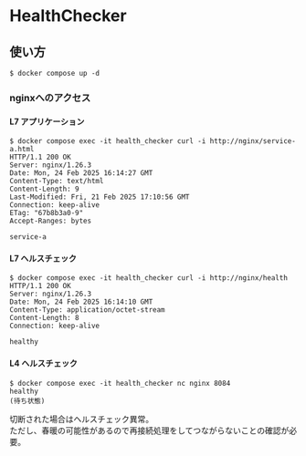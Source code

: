 # HealthChecker

## 使い方

```console
$ docker compose up -d
```

### nginxへのアクセス

#### L7 アプリケーション

```console
$ docker compose exec -it health_checker curl -i http://nginx/service-a.html
HTTP/1.1 200 OK
Server: nginx/1.26.3
Date: Mon, 24 Feb 2025 16:14:27 GMT
Content-Type: text/html
Content-Length: 9
Last-Modified: Fri, 21 Feb 2025 17:10:56 GMT
Connection: keep-alive
ETag: "67b8b3a0-9"
Accept-Ranges: bytes

service-a
```

#### L7 ヘルスチェック

```console
$ docker compose exec -it health_checker curl -i http://nginx/health
HTTP/1.1 200 OK
Server: nginx/1.26.3
Date: Mon, 24 Feb 2025 16:14:10 GMT
Content-Type: application/octet-stream
Content-Length: 8
Connection: keep-alive

healthy
```

#### L4 ヘルスチェック

```console
$ docker compose exec -it health_checker nc nginx 8084
healthy
(待ち状態)
```

切断された場合はヘルスチェック異常。  
ただし、春暖の可能性があるので再接続処理をしてつながらないことの確認が必要。

###
